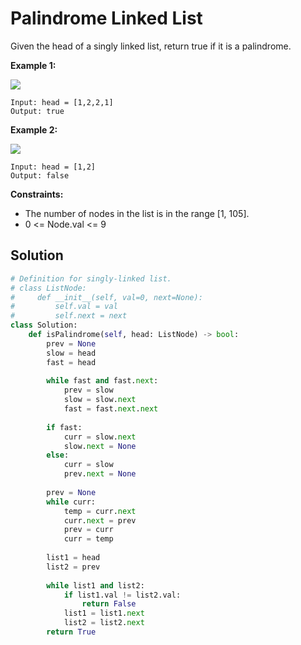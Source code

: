 <h1>Palindrome Linked List</h1>

<p>
Given the head of a singly linked list, return true if it is a palindrome.

<b>Example 1:</b>

<img src="https://assets.leetcode.com/uploads/2021/03/03/pal1linked-list.jpg">

    Input: head = [1,2,2,1]
    Output: true
    
<b>Example 2:</b>

<img src="https://assets.leetcode.com/uploads/2021/03/03/pal2linked-list.jpg">

    Input: head = [1,2]
    Output: false

<b>Constraints:</b>

- The number of nodes in the list is in the range [1, 105].
- 0 <= Node.val <= 9

<h2>Solution</h2>

```python
# Definition for singly-linked list.
# class ListNode:
#     def __init__(self, val=0, next=None):
#         self.val = val
#         self.next = next
class Solution:
    def isPalindrome(self, head: ListNode) -> bool:
        prev = None
        slow = head
        fast = head
        
        while fast and fast.next:
            prev = slow
            slow = slow.next
            fast = fast.next.next
        
        if fast:
            curr = slow.next
            slow.next = None    
        else:
            curr = slow
            prev.next = None
        
        prev = None
        while curr:
            temp = curr.next
            curr.next = prev
            prev = curr
            curr = temp
        
        list1 = head
        list2 = prev
        
        while list1 and list2:
            if list1.val != list2.val:
                return False
            list1 = list1.next
            list2 = list2.next
        return True
```
